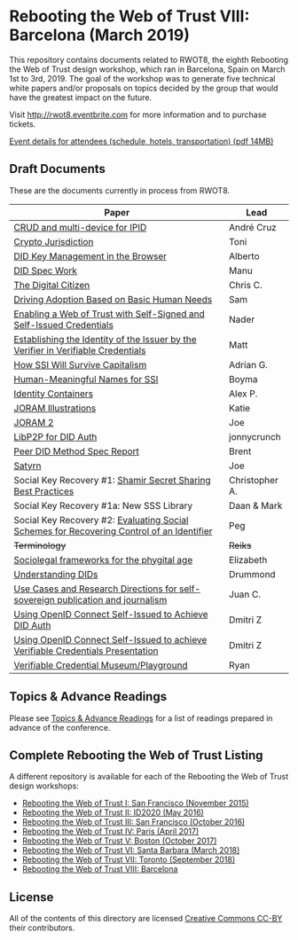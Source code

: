 # Rebooting the Web of Trust VIII: Barcelona (March 2019)

This repository contains documents related to RWOT8, the eighth
Rebooting the Web of Trust design workshop, which ran in
Barcelona, Spain on March 1st to 3rd, 2019. The goal of the workshop
was to generate five technical white papers and/or proposals on topics
decided by the group that would have the greatest impact on the
future.

Visit http://rwot8.eventbrite.com for more information and to purchase tickets.

[Event details for attendees (schedule, hotels, transportation) (pdf 14MB)](https://nbviewer.jupyter.org/github/WebOfTrustInfo/website/blob/gh-pages/welcome-pack/rwot8-barcelona-welcome-pack.pdf)

## Draft Documents

These are the documents currently in process from RWOT8.

| Paper | Lead |
| ------------- | ------------- |
| [CRUD and multi-device for IPID](ipid-crud.md) | André Cruz | [Draft](ipid-crud.md) |
| [Crypto Jurisdiction](http://bit.ly/cryptojurisdiction) | Toni |
| [DID Key Management in the Browser](draft-documents/did-key-management-browser.md) | Alberto |
| [DID Spec Work](draft-documents/did-spec-refinement.md) | Manu |
| [The Digital Citizen](draft-documents/digital-citizen.md) | Chris C. |
| [Driving Adoption Based on Basic Human Needs](draft-documents/driving-adoption-with-basic-human-needs.md) | Sam |
| [Enabling a Web of Trust with Self-Signed and Self-Issued Credentials](draft-documents/self-signed-credentials.md) | Nader |
| [Establishing the Identity of the Issuer by the Verifier in Verifiable Credentials](draft-documents/establishing_the-identity_of_the_issuer_by_the_verifier_in_verifiable_credentials.md) | Matt |
| [How SSI Will Survive Capitalism](draft-documents/how-ssi-will-survive-capitalism.md) | Adrian G. |
| [Human-Meaningful Names for SSI](draft-documents/naming-survey.md) | Boyma |
| [Identity Containers](draft-documents/ContainerId.md) | Alex P. |
| [JORAM Illustrations](draft-documents/Joram_Illustrated.md) | Katie |
| [JORAM 2](draft-documents/joram.2.0.0.md) | Joe |
| [LibP2P for DID Auth](draft-documents/lip2p2_did_auth.md) | jonnycrunch |
| [Peer DID Method Spec Report](draft-documents/peer-DID-method-spec-report.md) | Brent |
| [Satyrn](draft-documents/satyrn.md) | Joe |
| Social Key Recovery #1: [Shamir Secret Sharing Best Practices](draft-documents/shamir-secret-sharing-best-practices.md) | Christopher A. |
| Social Key Recovery #1a: New SSS Library | Daan & Mark |
| Social Key Recovery #2: [Evaluating Social Schemes for Recovering Control of an Identifier](draft-documents/Evaluating-social-recovery.md) | Peg |
| <strike>Terminology</strike> | <strike>Reiks</strike> |
| [Sociolegal frameworks for the phygital age](draft-documents/sociolegal-frameworks.txt) | Elizabeth |
| [Understanding DIDs](draft-documents/understanding-dids-in-greater-depth.md) | Drummond |
| [Use Cases and Research Directions for self-sovereign publication and journalism](draft-documents/journalism-use-cases.md) | Juan C. |
| [Using OpenID Connect Self-Issued to Achieve DID Auth](draft-documents/did-auth-oidc.md) | Dmitri Z |
| [Using OpenID Connect Self-Issued to achieve Verifiable Credentials Presentation](draft-documents/did-auth-vc-exchange.md) | Dmitri Z |
| [Verifiable Credential Museum/Playground](vc-museum-playground.md) | Ryan | [Draft](draft-documents/vc-museum-playground.md) |


## Topics & Advance Readings

Please see [Topics & Advance Readings](topics-and-advance-readings/README.md) for a list of readings prepared in advance of the conference.


## Complete Rebooting the Web of Trust Listing

A different repository is available for each of the Rebooting the Web of Trust design workshops:

* [Rebooting the Web of Trust I: San Francisco (November 2015)](../rwot1-sf)
* [Rebooting the Web of Trust II: ID2020 (May 2016)](../rwot2-id2020)
* [Rebooting the Web of Trust III: San Francisco (October 2016)](../rwot3-sf)
* [Rebooting the Web of Trust IV: Paris (April 2017)](../rwot4-paris)
* [Rebooting the Web of Trust V: Boston (October 2017)](../rwot5-boston)
* [Rebooting the Web of Trust VI: Santa Barbara (March 2018)](../rwot6)
* [Rebooting the Web of Trust VII: Toronto (September 2018)](../rwot7)
* [Rebooting the Web of Trust VIII: Barcelona](../rwot8)

## License

All of the contents of this directory are licensed [Creative Commons CC-BY](../rwot1-sf/final-documents/LICENSE-CC-BY-4.0.md) their contributors.
